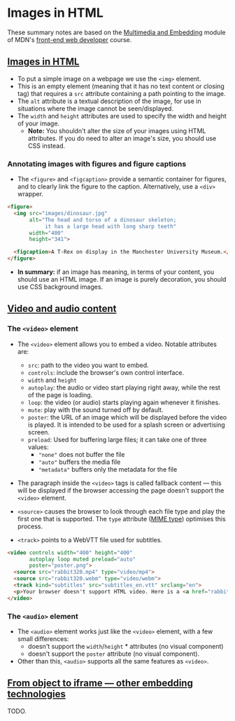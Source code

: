 # Images in HTML

These summary notes are based on the [Multimedia and Embedding](https://developer.mozilla.org/en-US/docs/Learn/HTML/Multimedia_and_embedding) module of MDN's [front-end web developer](https://developer.mozilla.org/en-US/docs/Learn/Front-end_web_developer) course.

## [Images in HTML](https://developer.mozilla.org/en-US/docs/Learn/HTML/Multimedia_and_embedding/Images_in_HTML)

* To put a simple image on a webpage we use the `<img>` element. 
* This is an empty element (meaning that it has no text content or closing tag) that requires a `src` attribute containing a path pointing to the image.
*  The `alt` attribute is a textual description of the image, for use in situations where the image cannot be seen/displayed.
* The `width` and `height` attributes are used to specify the width and height of your image. 
  * **Note:** You shouldn't alter the size of your images using HTML attributes. If you do need to alter an image's size, you should use CSS instead.

### Annotating images with figures and figure captions

* The `<figure>` and `<figcaption>` provide a semantic container for figures, and to clearly link the figure to the caption. Alternatively, use a `<div>` wrapper.

```html
<figure>
  <img src="images/dinosaur.jpg"
       alt="The head and torso of a dinosaur skeleton;
            it has a large head with long sharp teeth"
       width="400"
       height="341">

  <figcaption>A T-Rex on display in the Manchester University Museum.</figcaption>
</figure>
```

* **In summary:** if an image has meaning, in terms of your content, you should use an HTML image. If an image is purely decoration, you should use CSS background images.

## [Video and audio content](https://developer.mozilla.org/en-US/docs/Learn/HTML/Multimedia_and_embedding/Video_and_audio_content)

### The `<video>` element

* The `<video>` element allows you to embed a video. Notable attributes are:
  * `src`: path to the video you want to embed.
  * `controls`: include the browser's own control interface.
  * `width` and `height`
  * `autoplay`: the audio or video start playing right away, while the rest of the page is loading.
  * `loop`: the video (or audio) starts playing again whenever it finishes.
  * `mute`: play with the sound turned off by default.
  * `poster`: the URL of an image which will be displayed before the video is played. It is intended to be used for a splash screen or advertising screen.
  * `preload`: Used for buffering large files; it can take one of three values:
    * `"none"` does not buffer the file
    * `"auto"` buffers the media file
    * `"metadata"` buffers only the metadata for the file

* The paragraph inside the `<video>` tags is called fallback content — this will be displayed if the browser accessing the page doesn't support the `<video>` element.
* `<source>` causes the browser to look through each file type and play the first one that is supported. The `type` attribute ([MIME type](https://developer.mozilla.org/en-US/docs/Glossary/MIME_type)) optimises this process.
* `<track>` points to a WebVTT file used for subtitles.

```html
<video controls width="400" height="400"
       autoplay loop muted preload="auto" 
       poster="poster.png">
  <source src="rabbit320.mp4" type="video/mp4">
  <source src="rabbit320.webm" type="video/webm">
  <track kind="subtitles" src="subtitles_en.vtt" srclang="en">
  <p>Your browser doesn't support HTML video. Here is a <a href="rabbit320.mp4">link to the video</a> instead.</p>
</video>
```

### The `<audio>` element

* The `<audio>` element works just like the `<video>` element, with a few small differences:
  * doesn't support the `width`/`height`   * attributes (no visual component)
  * doesn't support the `poster` attribute (no visual component).
* Other than this, `<audio>` supports all the same features as `<video>`.

## [From object to iframe — other embedding technologies](https://developer.mozilla.org/en-US/docs/Learn/HTML/Multimedia_and_embedding/Other_embedding_technologies)

TODO.